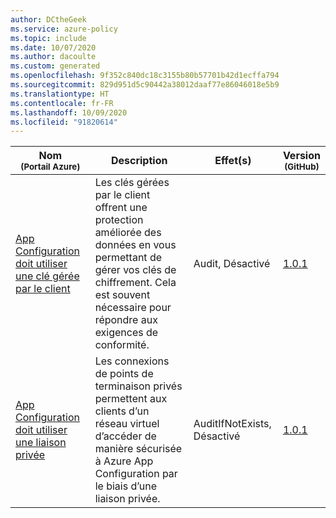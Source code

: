 ```yaml
---
author: DCtheGeek
ms.service: azure-policy
ms.topic: include
ms.date: 10/07/2020
ms.author: dacoulte
ms.custom: generated
ms.openlocfilehash: 9f352c840dc18c3155b80b57701b42d1ecffa794
ms.sourcegitcommit: 829d951d5c90442a38012daaf77e86046018e5b9
ms.translationtype: HT
ms.contentlocale: fr-FR
ms.lasthandoff: 10/09/2020
ms.locfileid: "91820614"
---
```

|Nom<br /><sub>(Portail Azure)</sub> |Description |Effet(s) |Version<br /><sub>(GitHub)</sub> |
|---|---|---|---|
|[App Configuration doit utiliser une clé gérée par le client](https://portal.azure.com/#blade/Microsoft_Azure_Policy/PolicyDetailBlade/definitionId/%2Fproviders%2FMicrosoft.Authorization%2FpolicyDefinitions%2F967a4b4b-2da9-43c1-b7d0-f98d0d74d0b1) |Les clés gérées par le client offrent une protection améliorée des données en vous permettant de gérer vos clés de chiffrement. Cela est souvent nécessaire pour répondre aux exigences de conformité. |Audit, Désactivé |[1.0.1](https://github.com/Azure/azure-policy/blob/master/built-in-policies/policyDefinitions/App%20Configuration/CustomerManagedKey_Audit.json) |
|[App Configuration doit utiliser une liaison privée](https://portal.azure.com/#blade/Microsoft_Azure_Policy/PolicyDetailBlade/definitionId/%2Fproviders%2FMicrosoft.Authorization%2FpolicyDefinitions%2Fca610c1d-041c-4332-9d88-7ed3094967c7) |Les connexions de points de terminaison privés permettent aux clients d’un réseau virtuel d’accéder de manière sécurisée à Azure App Configuration par le biais d’une liaison privée. |AuditIfNotExists, Désactivé |[1.0.1](https://github.com/Azure/azure-policy/blob/master/built-in-policies/policyDefinitions/App%20Configuration/PrivateLink_Audit.json) |
